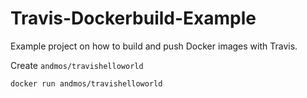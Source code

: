 # Travis-Dockerbuild-Example
Example project on how to build and push Docker images with Travis.

Create `andmos/travishelloworld`

`docker run andmos/travishelloworld` 
